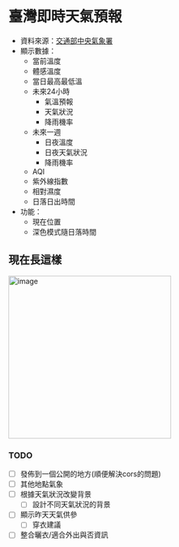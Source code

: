 # 臺灣即時天氣預報

- 資料來源：[交通部中央氣象署](https://www.cwa.gov.tw/)
- 顯示數據：
  - 當前溫度
  - 體感溫度
  - 當日最高最低溫
  - 未來24小時
    - 氣溫預報
    - 天氣狀況
    - 降雨機率
  - 未來一週
    - 日夜溫度
    - 日夜天氣狀況
    - 降雨機率
  - AQI
  - 紫外線指數
  - 相對濕度
  - 日落日出時間
- 功能：
  - 現在位置
  - 深色模式隨日落時間

## 現在長這樣 
<img width="321" alt="image" src="https://github.com/user-attachments/assets/44460453-1be9-4d2d-a89d-45bb3a2d82a8" />

    
### TODO
  * [ ] 發佈到一個公開的地方(順便解決cors的問題)
  * [ ] 其他地點氣象
  * [ ] 根據天氣狀況改變背景
    * [ ] 設計不同天氣狀況的背景
  * [ ] 顯示昨天天氣供參
    * [ ] 穿衣建議
  * [ ] 整合曬衣/適合外出與否資訊
